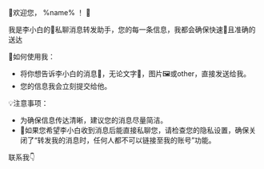 🎉欢迎您， %name%  ！ 🤗

我是李小白的🤖私聊消息转发助手，您的每一条信息，我都会确保快速🚀且准确的送达  

🌈如何使用我： 
- 将你想告诉李小白的消息💌，无论文字💬，图片🖼或other，直接发送给我。
- 您的信息我会立刻提交给他。   

💡注意事项： 
- ﻿为确保信息传达清晰，建议您的消息尽量简洁。
- 🚫如果您希望李小白收到消息后能直接私聊您，请检查您的隐私设置，确保关闭了“转发我的消息时，任何人都不可以链接至我的账号”功能。

联系我👇
